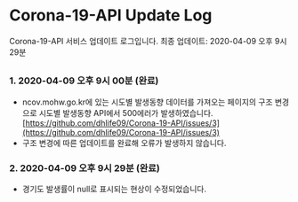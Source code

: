 # Corona-19-API Update Log

Corona-19-API 서비스 업데이트 로그입니다.
최종 업데이트: 2020-04-09 오후 9시 29분
##
### 1. 2020-04-09 오후 9시 00분 (완료)
- ncov.mohw.go.kr에 있는 시도별 발생동향 데이터를 가져오는 페이지의 구조 변경으로 시도별 발생동향 API에서 500에러가 발생하였습니다. [https://github.com/dhlife09/Corona-19-API/issues/3](https://github.com/dhlife09/Corona-19-API/issues/3)
- 구조 변경에 따른 업데이트를 완료해 오류가 발생하지 않습니다.
### 2. 2020-04-09 오후 9시 29분 (완료)
- 경기도 발생률이 null로 표시되는 현상이 수정되었습니다.

